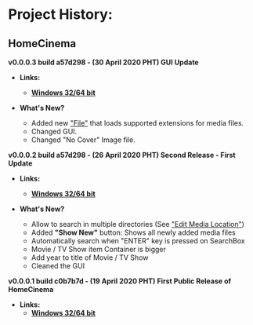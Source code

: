 # Project History:

## HomeCinema

****v0.0.0.3 build a57d298** - (30 April 2020 PHT) GUI Update**

- **Links:**
  -  **[Windows 32/64 bit](link_here)**
	
- **What's New?**
  - Added new ["File"](/Resources/media_ext.hc_data "media_ext.hc_data") that loads supported extensions for media files.
  - Changed GUI.
  - Changed "No Cover" Image file.

****v0.0.0.2 build a57d298** - (26 April 2020 PHT) Second Release - First Update**

- **Links:**
  -  **[Windows 32/64 bit](https://github.com/JerloPH/HomeCinema/releases/download/v0.0.0.2/HomeCinema-Windows_v0.0.0.2.zip)**
	
- **What's New?**
  - Allow to search in multiple directories (See ["Edit Media Location"](https://github.com/JerloPH/HomeCinema#edit-medialocation))
  - Added **"Show New"** button: Shows all newly added media files
  - Automatically search when "ENTER" key is pressed on SearchBox
  - Movie / TV Show item Container is bigger
  - Add year to title of Movie / TV Show
  - Cleaned the GUI

****v0.0.0.1 build c0b7b7d** - (19 April 2020 PHT) First Public Release of HomeCinema**

- **Links:**
  -  **[Windows 32/64 bit](https://github.com/JerloPH/HomeCinema/releases/download/v0.0.0.1/HomeCinema-Windows_v0.0.0.1.zip)**
	



